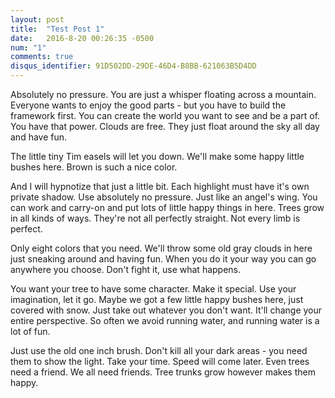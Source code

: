 ```yaml
---
layout: post
title:  "Test Post 1"
date:   2016-8-20 00:26:35 -0500
num: "1"
comments: true
disqus_identifier: 91D502DD-29DE-46D4-B8BB-621063B5D4DD
---
```

Absolutely no pressure. You are just a whisper floating across a mountain. Everyone wants to enjoy the good parts - but you have to build the framework first. You can create the world you want to see and be a part of. You have that power. Clouds are free. They just float around the sky all day and have fun.

The little tiny Tim easels will let you down. We'll make some happy little bushes here. Brown is such a nice color.

And I will hypnotize that just a little bit. Each highlight must have it's own private shadow. Use absolutely no pressure. Just like an angel's wing. You can work and carry-on and put lots of little happy things in here. Trees grow in all kinds of ways. They're not all perfectly straight. Not every limb is perfect.

Only eight colors that you need. We'll throw some old gray clouds in here just sneaking around and having fun. When you do it your way you can go anywhere you choose. Don't fight it, use what happens.

You want your tree to have some character. Make it special. Use your imagination, let it go. Maybe we got a few little happy bushes here, just covered with snow. Just take out whatever you don't want. It'll change your entire perspective. So often we avoid running water, and running water is a lot of fun.

Just use the old one inch brush. Don't kill all your dark areas - you need them to show the light. Take your time. Speed will come later. Even trees need a friend. We all need friends. Tree trunks grow however makes them happy.